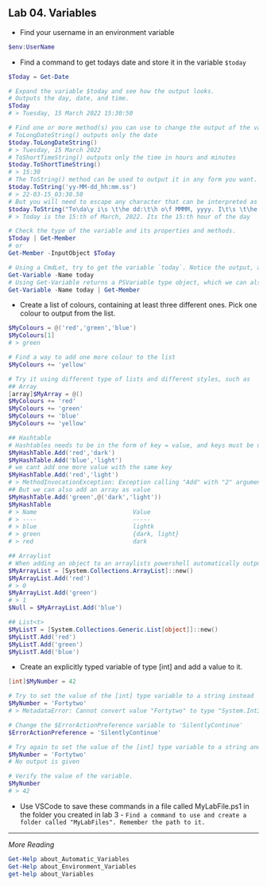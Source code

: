## Lab 04. Variables

- Find your username in an environment variable

```PowerShell
$env:UserName
```

- Find a command to get todays date and store it in the variable `$today`

```PowerShell
$Today = Get-Date

# Expand the variable $today and see how the output looks.
# Outputs the day, date, and time.
$Today
# > Tuesday, 15 March 2022 15:30:50

# Find one or more method(s) you can use to change the output of the variable to some other format.
# ToLongDateString() outputs only the date
$today.ToLongDateString()
# > Tuesday, 15 March 2022
# ToShortTimeString() outputs only the time in hours and minutes
$today.ToShortTimeString()
# > 15:30
# The ToString() method can be used to output it in any form you want.
$today.ToString('yy-MM-dd_hh:mm.ss')
# > 22-03-15_03:30.50
# But you will need to escape any character that can be interpreted as a timestamp of some kind...
$today.ToString("To\da\y i\s \t\he dd:\t\h o\f MMMM, yyyy. I\t\s \t\he HH:\t\h \hour o\f \t\he \da\y")
# > Today is the 15:th of March, 2022. Its the 15:th hour of the day

# Check the type of the variable and its properties and methods.
$Today | Get-Member
# or
Get-Member -InputObject $Today

# Using a CmdLet, try to get the variable `today`. Notice the output, and the difference from expanding a variable.
Get-Variable -Name today
# Using Get-Variable returns a PSVariable type object, which we can also see byt running 
Get-Variable -Name today | Get-Member
```


- Create a list of colours, containing at least three different ones. Pick one colour to output from the list.

```PowerShell
$MyColours = @('red','green','blue')
$MyColours[1]
# > green

# Find a way to add one more colour to the list
$MyColours += 'yellow'

# Try it using different type of lists and different styles, such as
## Array
[array]$MyArray = @()
$MyColours += 'red'
$MyColours += 'green'
$MyColours += 'blue'
$MyColours += 'yellow'

## Hashtable
# Hashtables needs to be in the form of key = value, and keys must be unique, so we can't make a list of only colours. Lets add some nuance to it!
$MyHashTable.Add('red','dark')
$MyHashTable.Add('blue','light')
# we cant add one more value with the same key
$MyHashTable.Add('red','light')
# > MethodInvocationException: Exception calling "Add" with "2" argument(s): "Item has already been added. Key in dictionary: 'red'  Key being added: 'red'"
## But we can also add an array as value
$MyHashTable.Add('green',@('dark','light'))
$MyHashTable
# > Name                           Value
# > ----                           -----
# > blue                           lightk
# > green                          {dark, light}
# > red                            dark

## Arraylist
# When adding an object to an arraylists powershell automatically outputs the count of the amount of proerties. We can suppress this by assining it to $null
$MyArrayList = [System.Collections.ArrayList]::new()
$MyArrayList.Add('red')
# > 0
$MyArrayList.Add('green')
# > 1
$Null = $MyArrayList.Add('blue')

## List<t>
$MyListT = [System.Collections.Generic.List[object]]::new()
$MyListT.Add('red')
$MyListT.Add('green') 
$MyListT.Add('blue') 
```

- Create an explicitly typed variable of type [int] and add a value to it.

```PowerShell
[int]$MyNumber = 42

# Try to set the value of the [int] type variable to a string instead
$MyNumber = 'Fortytwo'
# > MetadataError: Cannot convert value "Fortytwo" to type "System.Int32". Error: "Input string was not in a correct format."

# Change the $ErrorActionPreference variable to 'SilentlyContinue'
$ErrorActionPreference = 'SilentlyContinue'

# Try again to set the value of the [int] type variable to a string and notice the difference
$MyNumber = 'Fortytwo'
# No output is given

# Verify the value of the variable.
$MyNumber
# > 42
```

- Use VSCode to save these commands in a file called MyLabFile.ps1 in the folder you created in lab 3 - `Find a command to use and create a folder called "MyLabFiles". Remember the path to it.`

---

*More Reading*

```PowerShell
Get-Help about_Automatic_Variables
Get-Help about_Environment_Variables
get-help about_Variables
```

